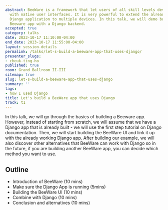 ```yaml
---
abstract: BeeWare is a framework that let users of all skill levels develop applications
  with native user interfaces. It is very powerful to extend the already existing
  Django application to multiple devices. In this talk, we will demo building a simple
  Beeware app with a Django backend.
accepted: true
category: talks
date: 2023-10-17 11:10:00-04:00
end_date: 2023-10-17 11:55:00-04:00
layout: session-details
permalink: /talks/let-s-build-a-beeware-app-that-uses-django/
presenter_slugs:
- cheuk-ting-ho
published: true
room: Grand Ballroom II-III
sitemap: true
slug: let-s-build-a-beeware-app-that-uses-django
summary: ''
tags:
- how I used Django
title: Let's build a BeeWare app that uses Django
track: t1
---
```


In this talk, we will go through the basics of building a Beeware app. However, instead of starting from scratch, we will assume that we have a Django app that is already built - we will use the first step tutorial on Django documentation. Then, we will start building the BeeWare UI and link it up with the already working Django app. After building our example, we will also discover other alternatives that BeeWare can work with Django so in the future, if you are building another BeeWare app, you can decide which method you want to use.

## Outline

- Introduction of BeeWare (10 mins)
- Make sure the Django App is running (5mins)
- Building the BeeWare UI (10 mins)
- Combine with Django (10 mins)
- Conclusion and alternatives (10 mins)